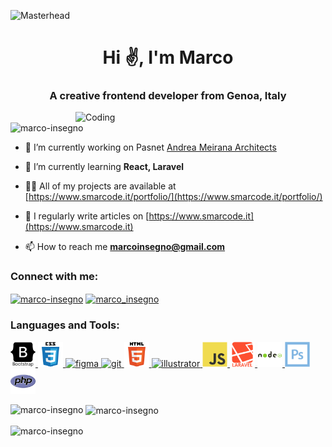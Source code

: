 ![Masterhead](https://www.smarcode.it/wp-content/uploads/2022/12/smarcode_logo-scritta-bianca.png)
<h1 align="center">Hi ✌️, I'm Marco</h1>
<h3 align="center">A creative frontend developer from Genoa, Italy</h3>
<img align="right" alt="Coding" width="400" src="https://media3.giphy.com/media/qgQUggAC3Pfv687qPC/giphy.gif?cid=790b7611f17dd7e2fc9b0f17a0ed9cb690b3ded857da5de1&rid=giphy.gif&ct=g">

<p align="left"> <img src="https://komarev.com/ghpvc/?username=marco-insegno&label=Profile%20views&color=0e75b6&style=flat" alt="marco-insegno" /> </p>

- 🔭 I’m currently working on Pasnet [Andrea Meirana Architects](https://www.andreameirana.it/)

- 🌱 I’m currently learning **React, Laravel**

- 👨‍💻 All of my projects are available at [https://www.smarcode.it/portfolio/](https://www.smarcode.it/portfolio/)

- 📝 I regularly write articles on [https://www.smarcode.it](https://www.smarcode.it)

- 📫 How to reach me **marcoinsegno@gmail.com**

<h3 align="left">Connect with me:</h3>
<p align="left">
<a href="https://linkedin.com/in/marco-insegno" target="blank"><img align="center" src="https://raw.githubusercontent.com/rahuldkjain/github-profile-readme-generator/master/src/images/icons/Social/linked-in-alt.svg" alt="marco-insegno" height="30" width="40" /></a>
<a href="https://instagram.com/marco_insegno" target="blank"><img align="center" src="https://raw.githubusercontent.com/rahuldkjain/github-profile-readme-generator/master/src/images/icons/Social/instagram.svg" alt="marco_insegno" height="30" width="40" /></a>
</p>

<h3 align="left">Languages and Tools:</h3>
<p align="left"> <a href="https://getbootstrap.com" target="_blank" rel="noreferrer"> <img src="https://raw.githubusercontent.com/devicons/devicon/master/icons/bootstrap/bootstrap-plain-wordmark.svg" alt="bootstrap" width="40" height="40"/> </a> <a href="https://www.w3schools.com/css/" target="_blank" rel="noreferrer"> <img src="https://raw.githubusercontent.com/devicons/devicon/master/icons/css3/css3-original-wordmark.svg" alt="css3" width="40" height="40"/> </a> <a href="https://www.figma.com/" target="_blank" rel="noreferrer"> <img src="https://www.vectorlogo.zone/logos/figma/figma-icon.svg" alt="figma" width="40" height="40"/> </a> <a href="https://git-scm.com/" target="_blank" rel="noreferrer"> <img src="https://www.vectorlogo.zone/logos/git-scm/git-scm-icon.svg" alt="git" width="40" height="40"/> </a> <a href="https://www.w3.org/html/" target="_blank" rel="noreferrer"> <img src="https://raw.githubusercontent.com/devicons/devicon/master/icons/html5/html5-original-wordmark.svg" alt="html5" width="40" height="40"/> </a> <a href="https://www.adobe.com/in/products/illustrator.html" target="_blank" rel="noreferrer"> <img src="https://www.vectorlogo.zone/logos/adobe_illustrator/adobe_illustrator-icon.svg" alt="illustrator" width="40" height="40"/> </a> <a href="https://developer.mozilla.org/en-US/docs/Web/JavaScript" target="_blank" rel="noreferrer"> <img src="https://raw.githubusercontent.com/devicons/devicon/master/icons/javascript/javascript-original.svg" alt="javascript" width="40" height="40"/> </a> <a href="https://laravel.com/" target="_blank" rel="noreferrer"> <img src="https://raw.githubusercontent.com/devicons/devicon/master/icons/laravel/laravel-plain-wordmark.svg" alt="laravel" width="40" height="40"/> </a> <a href="https://nodejs.org" target="_blank" rel="noreferrer"> <img src="https://raw.githubusercontent.com/devicons/devicon/master/icons/nodejs/nodejs-original-wordmark.svg" alt="nodejs" width="40" height="40"/> </a> <a href="https://www.photoshop.com/en" target="_blank" rel="noreferrer"> <img src="https://raw.githubusercontent.com/devicons/devicon/master/icons/photoshop/photoshop-line.svg" alt="photoshop" width="40" height="40"/> </a> <a href="https://www.php.net" target="_blank" rel="noreferrer"> <img src="https://raw.githubusercontent.com/devicons/devicon/master/icons/php/php-original.svg" alt="php" width="40" height="40"/> </a> </p>

<p><img align="left" src="https://github-readme-stats.vercel.app/api/top-langs?username=marco-insegno&show_icons=true&locale=en&layout=compact" alt="marco-insegno" /></p>

<p>&nbsp;<img align="center" src="https://github-readme-stats.vercel.app/api?username=marco-insegno&show_icons=true&locale=en" alt="marco-insegno" /></p>

<p><img align="center" src="https://github-readme-streak-stats.herokuapp.com/?user=marco-insegno&" alt="marco-insegno" /></p>

